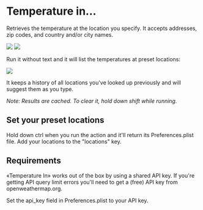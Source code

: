 # Temperature in...

Retrieves the temperature at the location you specify. It accepts addresses, zip
codes, and country and/or city names.

![](img/01.png)
![](img/02.png)

Run it without text and it will list the temperatures at preset locations:

![](img/03.png)

It keeps a history of all locations you've looked up previously and will suggest
them as you type.

_Note: Results are cached. To clear it, hold down shift while running._

## Set your preset locations

Hold down ctrl when you run the action and it'll return its Preferences.plist
file. Add your locations to the "locations" key.

## Requirements

«Temperature In» works out of the box by using a shared API key. If you're
getting API query limit errors you'll need to get a (free) API key from
openweathermap.org.

Set the api_key field in Preferences.plist to your API key.
